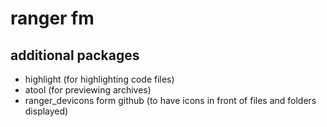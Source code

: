 # ranger fm

## additional packages

- highlight (for highlighting code files)
- atool (for previewing archives)
- ranger_devicons form github (to have icons in front of files and folders displayed)
